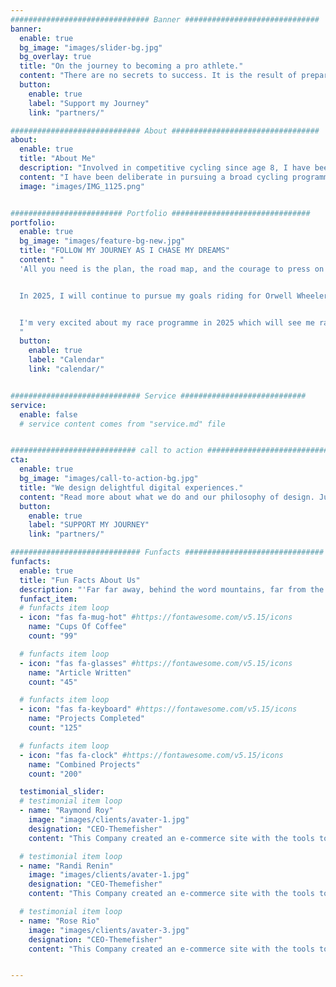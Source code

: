 ```yaml
---
############################### Banner ##############################
banner:
  enable: true
  bg_image: "images/slider-bg.jpg"
  bg_overlay: true
  title: "On the journey to becoming a pro athlete."
  content: "There are no secrets to success. It is the result of preparation, hard work, and learning from failure."
  button:
    enable: true
    label: "Support my Journey"
    link: "partners/"

############################# About #################################
about:
  enable: true
  title: "About Me"
  description: "Involved in competitive cycling since age 8, I have been diligently developing as an athlete through a multi- disciplined and multi-sport approach. I balance my commitment to sporting achievement with a similar focus on academic achievement."
  content: "I have been deliberate in pursuing a broad cycling programme to help me gain experience, improve skills and develop race craft. While I have achieved memorable results I am focused on the process. Though based in Ireland, through the summer of 2023 and 2024 I lived in Belgium / Netherlands to gain exposure to a higher standard of individual racing. For 2025, my focus is on building experience racing for and toward team goals."
  image: "images/IMG_1125.png"


######################### Portfolio ###############################
portfolio:
  enable: true
  bg_image: "images/feature-bg-new.jpg"
  title: "FOLLOW MY JOURNEY AS I CHASE MY DREAMS"
  content: "
  'All you need is the plan, the road map, and the courage to press on to your destination', Earl Nightingale.


  In 2025, I will continue to pursue my goals riding for Orwell Wheelers domestically while riding in the colours of WOOP Girls in Europe.


  I'm very excited about my race programme in 2025 which will see me race in Ireland, Denmark, Belgium, UK and the Netherlands.
  "
  button:
    enable: true
    label: "Calendar"
    link: "calendar/"


############################# Service ############################
service:
  enable: false
  # service content comes from "service.md" file


############################ call to action ###########################
cta:
  enable: true
  bg_image: "images/call-to-action-bg.jpg"
  title: "We design delightful digital experiences."
  content: "Read more about what we do and our philosophy of design. Judge for yourself The work and results <br> we’ve achieved for other clients, and meet our highly experienced Team who just love to design."
  button:
    enable: true
    label: "SUPPORT MY JOURNEY"
    link: "partners/"

############################# Funfacts ###############################
funfacts:
  enable: true
  title: "Fun Facts About Us"
  description: "'Far far away, behind the word mountains, far from the countries Vokalia and Consonantia, <br> there live the blind texts. Separated they live in Bookmarksgrove right at the coast of the Semantics'"
  funfact_item:
  # funfacts item loop
  - icon: "fas fa-mug-hot" #https://fontawesome.com/v5.15/icons
    name: "Cups Of Coffee"
    count: "99"

  # funfacts item loop
  - icon: "fas fa-glasses" #https://fontawesome.com/v5.15/icons
    name: "Article Written"
    count: "45"

  # funfacts item loop
  - icon: "fas fa-keyboard" #https://fontawesome.com/v5.15/icons
    name: "Projects Completed"
    count: "125"

  # funfacts item loop
  - icon: "fas fa-clock" #https://fontawesome.com/v5.15/icons
    name: "Combined Projects"
    count: "200"

  testimonial_slider:
  # testimonial item loop
  - name: "Raymond Roy"
    image: "images/clients/avater-1.jpg"
    designation: "CEO-Themefisher"
    content: "This Company created an e-commerce site with the tools to make our business a success, with innovative ideas we feel that our site has unique elements that make us stand out from the crowd."

  # testimonial item loop
  - name: "Randi Renin"
    image: "images/clients/avater-1.jpg"
    designation: "CEO-Themefisher"
    content: "This Company created an e-commerce site with the tools to make our business a success, with innovative ideas we feel that our site has unique elements that make us stand out from the crowd."

  # testimonial item loop
  - name: "Rose Rio"
    image: "images/clients/avater-3.jpg"
    designation: "CEO-Themefisher"
    content: "This Company created an e-commerce site with the tools to make our business a success, with innovative ideas we feel that our site has unique elements that make us stand out from the crowd."


---
```

